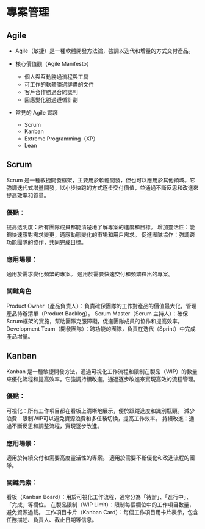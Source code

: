 # 專案管理

## Agile
* Agile（敏捷）是一種軟體開發方法論，強調以迭代和增量的方式交付產品。
* 核心價值觀（Agile Manifesto）
  * 個人與互動勝過流程與工具
  * 可工作的軟體勝過詳盡的文件
  * 客戶合作勝過合約談判
  * 回應變化勝過遵循計劃

* 常見的 Agile 實踐
    * Scrum
    * Kanban
    * Extreme Programming（XP）
    * Lean

## Scrum

Scrum 是一種敏捷開發框架，主要用於軟體開發，但也可以應用於其他領域。它強調迭代式增量開發，以小步快跑的方式逐步交付價值，並通過不斷反思和改進來提高效率和質量。
### 優點：
提高透明度：所有團隊成員都能清楚地了解專案的進度和目標。
增加靈活性：能夠快速應對需求變更，適應動態變化的市場和用戶需求。
促進團隊協作：強調跨功能團隊的協作，共同完成目標。

### 應用場景：
適用於需求變化頻繁的專案。
適用於需要快速交付和頻繁釋出的專案。

### 關鍵角色
Product Owner（產品負責人）：負責確保團隊的工作對產品的價值最大化，管理產品待辦清單（Product Backlog）。
Scrum Master（Scrum 主持人）：確保Scrum框架的實施，幫助團隊克服障礙，促進團隊成員的協作和提高效率。
Development Team（開發團隊）：跨功能的團隊，負責在迭代（Sprint）中完成產品增量。


## Kanban

Kanban 是一種敏捷開發方法，通過可視化工作流程和限制在製品（WIP）的數量來優化流程和提高效率。它強調持續改進，通過逐步改進來實現高效的流程管理。
### 優點：
可視化：所有工作項目都在看板上清晰地展示，便於跟蹤進度和識別瓶頸。
減少浪費：限制WIP可以避免資源浪費和多任務切換，提高工作效率。
持續改進：通過不斷反思和調整流程，實現逐步改進。
### 應用場景：

適用於持續交付和需要高度靈活性的專案。
適用於需要不斷優化和改進流程的團隊。

### 關鍵元素：
看板（Kanban Board）：用於可視化工作流程，通常分為「待辦」、「進行中」、「完成」等欄位。
在製品限制（WIP Limit）：限制每個欄位中的工作項目數量，避免資源過載。
工作項目卡片（Kanban Card）：每個工作項目用卡片表示，包含任務描述、負責人、截止日期等信息。


